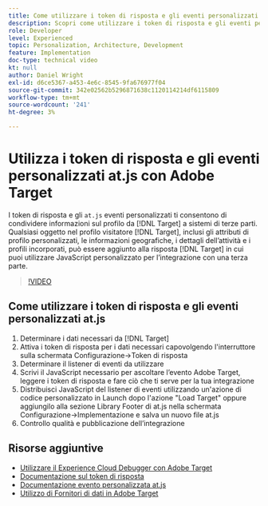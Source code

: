 ```yaml
---
title: Come utilizzare i token di risposta e gli eventi personalizzati at.js
description: Scopri come utilizzare i token di risposta e gli eventi personalizzati at.js per condividere le informazioni sul profilo da Target a sistemi di terze parti.
role: Developer
level: Experienced
topic: Personalization, Architecture, Development
feature: Implementation
doc-type: technical video
kt: null
author: Daniel Wright
exl-id: d6ce5367-a453-4e6c-8545-9fa676977f04
source-git-commit: 342e02562b5296871638c1120114214df6115809
workflow-type: tm+mt
source-wordcount: '241'
ht-degree: 3%

---
```


# Utilizza i token di risposta e gli eventi personalizzati at.js con Adobe Target

I token di risposta e gli `at.js` eventi personalizzati ti consentono di condividere informazioni sul profilo da [!DNL Target] a sistemi di terze parti. Qualsiasi oggetto nel profilo visitatore [!DNL Target], inclusi gli attributi di profilo personalizzati, le informazioni geografiche, i dettagli dell’attività e i profili incorporati, può essere aggiunto alla risposta [!DNL Target] in cui puoi utilizzare JavaScript personalizzato per l’integrazione con una terza parte.

>[!VIDEO](https://video.tv.adobe.com/v/23253/?quality=12)

## Come utilizzare i token di risposta e gli eventi personalizzati at.js

1. Determinare i dati necessari da [!DNL Target]
1. Attiva i token di risposta per i dati necessari capovolgendo l&#39;interruttore sulla schermata Configurazione->Token di risposta
1. Determinare il listener di eventi da utilizzare
1. Scrivi il JavaScript necessario per ascoltare l’evento Adobe Target, leggere i token di risposta e fare ciò che ti serve per la tua integrazione
1. Distribuisci JavaScript del listener di eventi utilizzando un&#39;azione di codice personalizzato in Launch dopo l&#39;azione &quot;Load Target&quot; oppure aggiungilo alla sezione Library Footer di at.js nella schermata Configurazione->Implementazione e salva un nuovo file at.js
1. Controllo qualità e pubblicazione dell’integrazione

## Risorse aggiuntive

* [Utilizzare il Experience Cloud Debugger con Adobe Target](../troubleshooting/troubleshoot-with-the-experience-cloud-debugger.md)
* [Documentazione sul token di risposta](https://experienceleague.adobe.com/docs/target/using/administer/response-tokens.html?lang=en)
* [Documentazione evento personalizzata at.js](https://experienceleague.adobe.com/docs/target/using/implement-target/client-side/at-js-implementation/functions-overview/atjs-custom-events.html?lang=en)
* [Utilizzo di Fornitori di dati in Adobe Target](use-data-providers-to-integrate-third-party-data.md)
